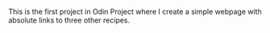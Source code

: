 This is the first project in Odin Project where I create a simple webpage with absolute links to three other recipes.  
